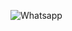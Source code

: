  ![Whatsapp](https://github.com/haidermalik07/Yolo-Repository/assets/158184902/32e6bb0b-6f10-446a-b84c-de6dbc8cfbee)
